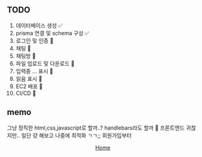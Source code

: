 ## TODO

1. 데이터베이스 생성 ✅
2. prisma 연결 및 schema 구상 ✅
3. 로그인 및 인증 🔲
4. 채팅 🔲
5. 채팅방 🔲
6. 파일 업로드 및 다운로드 🔲
7. 입력중 ... 표시 🔲
8. 읽음 표시 🔲
9. EC2 배포 🔲
10. CI/CD 🔲

## memo 
그냥 정직한 html,css,javascript로 할까..? handlebars라도 할까 🤔
프론트엔드 귀찮지만..
일단 걍 해보고 나중에 최적화 ㄱㄱ;;
회원가입부터


<p align="center"> 
  <a href="https://deep-step.com" target="_blank" >Home</a> 
</p>
